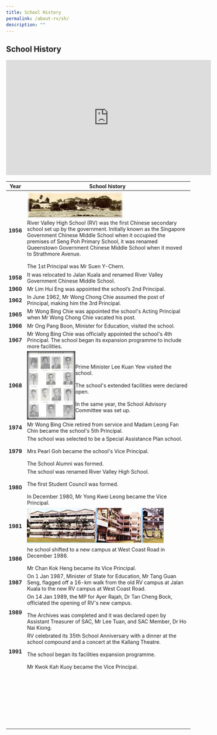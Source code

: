 ```yaml
---
title: School History
permalink: /about-rv/sh/
description: ""
---
```

## School History

<iframe width="560" height="315" src="https://www.youtube.com/embed/1qgJ7PFiRaY" title="RV65 ANNIVERSARY HERITAGE VIDEO" frameborder="0" allow="accelerometer; autoplay; clipboard-write; encrypted-media; gyroscope; picture-in-picture" allowfullscreen></iframe>

| Year | School history |
|:---:|---|
| **1956** | <img src="/images/tn1bmp2.jpg" style="width:60%"><br>River Valley High School (RV) was the first Chinese secondary school set up by the government. Initially known as the Singapore Government Chinese Middle School when it occupied the premises of Seng Poh Primary School, it was renamed Queenstown Government Chinese Middle School when it moved to Strathmore Avenue.<br><br>The 1st Principal was Mr Suen Y-Chern. |
| **1958** | It was relocated to Jalan Kuala and renamed River Valley Government Chinese Middle School. |
| **1960** | Mr Lim Hui Eng was appointed the school’s 2nd Principal. |
| **1962** | In June 1962, Mr Wong Chong Chie assumed the post of Principal, making him the 3rd Principal. |
| **1965** | Mr Wong Bing Chie was appointed the school's Acting Principal when Mr Wong Chong Chie vacated his post. |
| **1966** | Mr Ong Pang Boon, Minister for Education, visited the school. |
| **1967** | Mr Wong Bing Chie was officially appointed the school's 4th Principal. The school began its expansion programme to include more facilities. |
| **1968** | <img src="/images/tn4bmp2.jpg" align=left style="width:30%"> <br><br>Prime Minister Lee Kuan Yew visited the school.<br><br>The school's extended facilities were declared open.<br><br>  In the same year, the School Advisory Committee was set up. |
| **1974** | Mr Wong Bing Chie retired from service and Madam Leong Fan Chin became the school's 5th Principal. |
| **1979** | The school was selected to be a Special Assistance Plan school.<br><br>Mrs Pearl Goh became the school's Vice Principal.<br><br>The School Alumni was formed. |
| **1980** | The school was renamed River Valley High School.<br><br>The first Student Council was formed.<br><br>In December 1980, Mr Yong Kwei Leong became the Vice Principal. |
| **1981** | <img src="/images/2.jpeg" style="width:85%"> |
| **1986** | he school shifted to a new campus at West Coast Road in December 1986.<br><br>Mr Chan Kok Heng became its Vice Principal. |
| **1987** | On 1 Jan 1987, Minister of State for Education, Mr Tang Guan Seng, flagged off a 16-km walk from the old RV campus at Jalan Kuala to the new RV campus at West Coast Road. |
| **1989** | On 14 Jan 1989, the MP for Ayer Rajah, Dr Tan Cheng Bock, officiated the opening of RV's new campus.<br><br>The Archives was completed and it was declared open by Assistant Treasurer of SAC, Mr Lee Tuan, and SAC Member, Dr Ho Nai Kiong. |
| **1991** | RV celebrated its 35th School Anniversary with a dinner at the school compound and a concert at the Kallang Theatre.<br><br>The school began its facilities expansion programme.<br><br>Mr Kwok Kah Kuoy became the Vice Principal. |
|  |  |
|  |  |
|  |  |
|  |  |
|  |  |
|  |  |
|  |  |
|  |  |
|  |  |
|  |  |
|  |  |
|  |  |
|  |  |
|  |  |
|  |  |
|  |  |
|  |  |
|  |  |
|  |  |
|  |  |
|  |  |
|  |  |
|  |  |
|  |  |
|  |  |
|  |  |
|  |  |
|  |  |
|  |  |
|  |  |